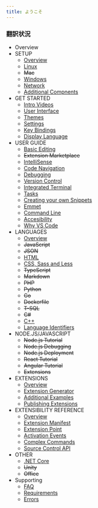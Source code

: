```yaml
---
title: ようこそ
---
```


### 翻訳状況
* Overview
* SETUP
    * [Overview](/docs/setup/setup-overview.html)
    * [Linux](/docs/setup/linux.html)
    * ~~Mac~~
    * [Windows](/docs/setup/windows.html)
    * [Network](/docs/setup/network.html)
    * [Additional Compnents](/docs/setup/additional-components.html)
* GET STARTED
    * [Intro Videos](/docs/getstarted/introvideos.html)
    * [User Interface](/docs/getstarted/userinterface.html)
    * [Themes](/docs/getstarted/themes.html)
    * [Settings](/docs/getstarted/settings.html)
    * [Key Bindings](/docs/getstarted/keybindings.html)
    * [Display Language](/docs/getstarted/locales.html)
* USER GUIDE
    * [Basic Editing](/docs/userguide/codebasics.html)
    * ~~Extension Marketplace~~
    * [IntelliSense](/docs/userguide/intellisense.html)
    * [Code Navigation](/docs/userguide/editingevolved.html)
    * [Debugging](/docs/userguide/debugging.html)
    * [Version Control](/docs/userguide/versioncontrol.html)
    * [Integrated Terminal](/docs/userguide/integrated-terminal.html)
    * [Tasks](/docs/userguide/tasks.html)
    * [Creating your own Snippets](/docs/userguide/userdefinedsnippets.html)
    * [Emmet](/docs/userguide/emmet.html)
    * [Command Line](/docs/userguide/command-line.html)
    * [Accesibility](/docs/userguide/accessibility.html)
    * [Why VS Code](/docs/userguide/whyvscode.html)
* LANGUAGES
    * [Overview](/docs/languages/overview.html)
    * ~~JavaScript~~
    * ~~JSON~~
    * [HTML](languages/html.html)
    * [CSS, Sass and Less](/docs/languages/css.html)
    * ~~TypeScript~~
    * ~~Markdown~~
    * ~~PHP~~
    * ~~Python~~
    * ~~Go~~
    * ~~Dockerfile~~
    * ~~T-SQL~~
    * ~~C#~~
    * [C++](/docs/languages/cpp.html)
    * [Language Identifiers](/docs/languages/identifiers.html)
* NODE.JS/JAVASCRIPT
    * ~~Node.js Tutorial~~
    * ~~Node.js Debugging~~
    * ~~Node.js Deployment~~
    * ~~React Tutorial~~
    * ~~Angular Tutorial~~
    * ~~Extensions~~
* EXTENSIONS
    * [Overview](/docs/extensions/overview.html)
    * [Extension Generator](/docs/extensions/yocode.html)
    * [Additional Examples](/docs/extensions/samples.html)
    * [Publishing Extensions](/docs/extensions/publish-extension.html)
* EXTENSIBILITY REFERENCE
    * [Overview](/docs/extensionapi/overview.html)
    * [Extension Manifest](/docs/extensionapi/extension-manifest.html)
    * [Extension Point](/docs/extensionapi/extension-points.html)
    * [Activation Events](/docs/extensionapi/activation-events.html)
    * [Complex Commands](/docs/extensionapi/vscode-api-commands.html)
    * [Source Control API](/docs/extensionapi/api-scm.html)
* OTHER
    * [.NET Core](/docs/other/dotnet.html)
    * ~~Unity~~
    * ~~Office~~
* Supporting
    * [FAQ](/docs/supporting/faq.html)
    * [Requirements](/docs/supporting/requirements.html)
    * [Errors](/docs/supporting/errors.html)
